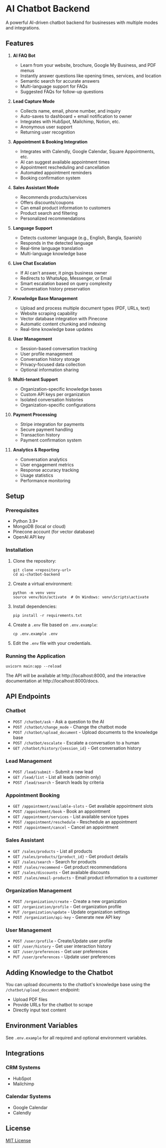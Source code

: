 # AI Chatbot Backend

A powerful AI-driven chatbot backend for businesses with multiple modes and integrations.

## Features

1. **AI FAQ Bot**
   - Learn from your website, brochure, Google My Business, and PDF menus
   - Instantly answer questions like opening times, services, and location
   - Semantic search for accurate answers
   - Multi-language support for FAQs
   - Suggested FAQs for follow-up questions

2. **Lead Capture Mode**
   - Collects name, email, phone number, and inquiry
   - Auto-saves to dashboard + email notification to owner
   - Integrates with HubSpot, Mailchimp, Notion, etc.
   - Anonymous user support
   - Returning user recognition

3. **Appointment & Booking Integration**
   - Integrates with Calendly, Google Calendar, Square Appointments, etc.
   - AI can suggest available appointment times
   - Appointment rescheduling and cancellation
   - Automated appointment reminders
   - Booking confirmation system

4. **Sales Assistant Mode**
   - Recommends products/services
   - Offers discounts/coupons
   - Can email product information to customers
   - Product search and filtering
   - Personalized recommendations

5. **Language Support**
   - Detects customer language (e.g., English, Bangla, Spanish)
   - Responds in the detected language
   - Real-time language translation
   - Multi-language knowledge base

6. **Live Chat Escalation**
   - If AI can't answer, it pings business owner
   - Redirects to WhatsApp, Messenger, or Email
   - Smart escalation based on query complexity
   - Conversation history preservation

7. **Knowledge Base Management**
   - Upload and process multiple document types (PDF, URLs, text)
   - Website scraping capability
   - Vector database integration with Pinecone
   - Automatic content chunking and indexing
   - Real-time knowledge base updates

8. **User Management**
   - Session-based conversation tracking
   - User profile management
   - Conversation history storage
   - Privacy-focused data collection
   - Optional information sharing

9. **Multi-tenant Support**
   - Organization-specific knowledge bases
   - Custom API keys per organization
   - Isolated conversation histories
   - Organization-specific configurations

10. **Payment Processing**
    - Stripe integration for payments
    - Secure payment handling
    - Transaction history
    - Payment confirmation system

11. **Analytics & Reporting**
    - Conversation analytics
    - User engagement metrics
    - Response accuracy tracking
    - Usage statistics
    - Performance monitoring

## Setup

### Prerequisites

- Python 3.9+
- MongoDB (local or cloud)
- Pinecone account (for vector database)
- OpenAI API key

### Installation

1. Clone the repository:
   ```
   git clone <repository-url>
   cd ai-chatbot-backend
   ```

2. Create a virtual environment:
   ```
   python -m venv venv
   source venv/bin/activate  # On Windows: venv\Scripts\activate
   ```

3. Install dependencies:
   ```
   pip install -r requirements.txt
   ```

4. Create a `.env` file based on `.env.example`:
   ```
   cp .env.example .env
   ```

5. Edit the `.env` file with your credentials.

### Running the Application

```
uvicorn main:app --reload
```

The API will be available at http://localhost:8000, and the interactive documentation at http://localhost:8000/docs.

## API Endpoints

### Chatbot

- `POST /chatbot/ask` - Ask a question to the AI
- `POST /chatbot/change_mode` - Change the chatbot mode
- `POST /chatbot/upload_document` - Upload documents to the knowledge base
- `POST /chatbot/escalate` - Escalate a conversation to a human
- `GET /chatbot/history/{session_id}` - Get conversation history

### Lead Management

- `POST /lead/submit` - Submit a new lead
- `GET /lead/list` - List all leads (admin only)
- `POST /lead/search` - Search leads by criteria

### Appointment Booking

- `GET /appointment/available-slots` - Get available appointment slots
- `POST /appointment/book` - Book an appointment
- `GET /appointment/services` - List available service types
- `POST /appointment/reschedule` - Reschedule an appointment
- `POST /appointment/cancel` - Cancel an appointment

### Sales Assistant

- `GET /sales/products` - List all products
- `GET /sales/products/{product_id}` - Get product details
- `GET /sales/search` - Search for products
- `POST /sales/recommend` - Get product recommendations
- `GET /sales/discounts` - Get available discounts
- `POST /sales/email-products` - Email product information to a customer

### Organization Management

- `POST /organization/create` - Create a new organization
- `GET /organization/profile` - Get organization profile
- `PUT /organization/update` - Update organization settings
- `POST /organization/api-key` - Generate new API key

### User Management

- `POST /user/profile` - Create/Update user profile
- `GET /user/history` - Get user interaction history
- `GET /user/preferences` - Get user preferences
- `PUT /user/preferences` - Update user preferences

## Adding Knowledge to the Chatbot

You can upload documents to the chatbot's knowledge base using the `/chatbot/upload_document` endpoint:

- Upload PDF files
- Provide URLs for the chatbot to scrape
- Directly input text content

## Environment Variables

See `.env.example` for all required and optional environment variables.

## Integrations

### CRM Systems
- HubSpot
- Mailchimp

### Calendar Systems
- Google Calendar
- Calendly

## License

[MIT License](LICENSE) 